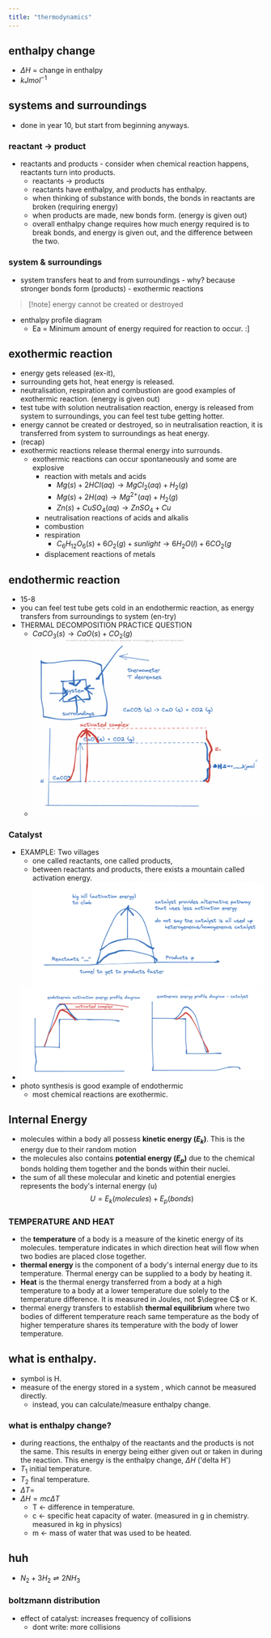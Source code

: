 ```yaml
---
title: "thermodynamics"
---
```


## enthalpy change
- $\Delta H$ = change in enthalpy
- $kJmol^{-1}$ 

## systems and surroundings
- done in year 10, but start from beginning anyways.
### reactant -> product
- reactants and products - consider when chemical reaction happens, reactants turn into products.
	- reactants -> products
	- reactants have enthalpy, and products has enthalpy.
	- when thinking of substance with bonds, the bonds in reactants are broken (requiring energy)
	- when products are made, new bonds form. (energy is given out)
	- overall enthalpy change requires how much energy required is to break bonds, and energy is given out, and the difference between the two.
### system & surroundings
- system transfers heat to and from surroundings - why? because stronger bonds form (products) - exothermic reactions
>[!note] energy cannot be created or destroyed
- enthalpy profile diagram
	- Ea = Minimum amount of energy required for reaction to occur. :]

## exothermic reaction
- energy gets released (ex-it),
- surrounding gets hot, heat energy is released.
- neutralisation, respiration and combustion are good examples of exothermic reaction. (energy is given out)
- test tube with solution neutralisation reaction, energy is released from system to surroundings, you can feel test tube getting hotter.
- energy cannot be created or destroyed, so in neutralisation reaction, it is transferred from system to surroundings as heat energy.
- (recap)
- exothermic reactions release thermal energy into surrounds.
	- exothermic reactions can occur spontaneously and some are explosive
		- reaction with metals and acids
			- $Mg (s) + 2HCl (aq) \to MgCl_{2} (aq) + H_{2} (g)$
			- $Mg (s) + 2H (aq)\to Mg^{2+}(aq)+H_{2}(g)$
			- $Zn (s) + CuSO_{4} (aq) \to ZnSO_{4} + Cu$
		- neutralisation reactions of acids and alkalis
		- combustion
		- respiration
			- $C_{6}H_{12}O_{6} (s) + 6O_{2} (g)+ sunlight \to 6H_{2}O (l)+ 6CO_{2} (g$
		- displacement reactions of metals
## endothermic reaction
- 15-8
- you can feel test tube gets cold in an endothermic reaction, as energy transfers from surroundings to system (en-try)
- THERMAL DECOMPOSITION PRACTICE QUESTION
	- $CaCO_{3}(s)\to CaO(s)+CO_{2}(g)$
	- ![500](notes/images/Screen%20Shot%202023-08-15%20at%2012.23.56%20pm.png)
### Catalyst
- EXAMPLE: Two villages
	- one called reactants, one called products,
	- between reactants and products, there exists a mountain called activation energy.![](notes/images/Screen%20Shot%202023-08-15%20at%2012.27.32%20pm.png)
- ![](notes/images/Screen%20Shot%202023-08-15%20at%2012.29.19%20pm.png)
- photo synthesis is good example of endothermic
	- most chemical reactions are exothermic.

## Internal Energy
- molecules within a body all possess **kinetic energy ($E_k$)**. This is the energy due to their random motion
- the molecules also contains **potential energy ($E_{p}$)** due to the chemical bonds holding them together and the bonds within their nuclei.
- the sum of all these molecular and kinetic and potential energies represents the body's internal energy (u)$$U=E_{k}(molecules)+E_{p} (bonds)$$
### TEMPERATURE AND HEAT
- the **temperature** of a body is a measure of the kinetic energy of its molecules. temperature indicates in which direction heat will flow when two bodies are placed close together.
- **thermal energy** is the component of a body's internal energy due to its temperature. Thermal energy can be supplied to a body by heating it.
- **Heat** is the thermal energy transferred from a body at a high temperature to a body at a lower temperature due solely to the temperature difference. It is measured in Joules, not $\degree C$ or K.
- thermal energy transfers to establish **thermal equilibrium** where two bodies of different temperature reach same temperature as the body of higher temperature shares its temperature with the body of lower temperature.
## what is enthalpy.
- symbol is H.
- measure of the energy stored in a system , which cannot be measured directly.
	- instead, you can calculate/measure enthalpy change.
### what is enthalpy change?
- during reactions, the enthalpy of the reactants and the products is not the same. This results in energy being either given out or taken in during the reaction. This energy is the enthalpy change, $\Delta H$ ('delta H')
- $T_{1}$ initial temperature.
- $T_{2}$ final temperature.
- $\Delta T =$
- $\Delta H = mc\Delta T$ 
	- T <- difference in temperature.
	- c <- specific heat capacity of water. (measured in g in chemistry. measured in kg in physics)
	- m <- mass of water that was used to be heated.

## huh
- $N_{2}+3H_{2} \rightleftharpoons 2NH_{3}$

### boltzmann distribution
- effect of catalyst: increases frequency of collisions
	- dont write: more collisions
